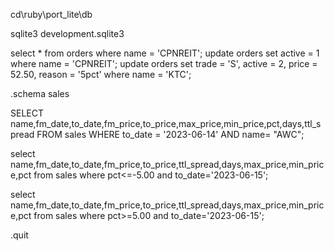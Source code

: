 
cd\\ruby\\port_lite\\db

sqlite3 development.sqlite3

select * from orders where name = 'CPNREIT';
update orders set active = 1 where name = 'CPNREIT';
update orders set trade = 'S', active = 2, price = 52.50, reason = '5pct' where name = 'KTC';

.schema sales

SELECT name,fm_date,to_date,fm_price,to_price,max_price,min_price,pct,days,ttl_spread FROM sales WHERE to_date = '2023-06-14' AND name= "AWC";

select name,fm_date,to_date,fm_price,to_price,ttl_spread,days,max_price,min_price,pct from sales where pct<=-5.00 and to_date='2023-06-15';

select name,fm_date,to_date,fm_price,to_price,ttl_spread,days,max_price,min_price,pct from sales where pct>=5.00 and to_date='2023-06-15';

.quit